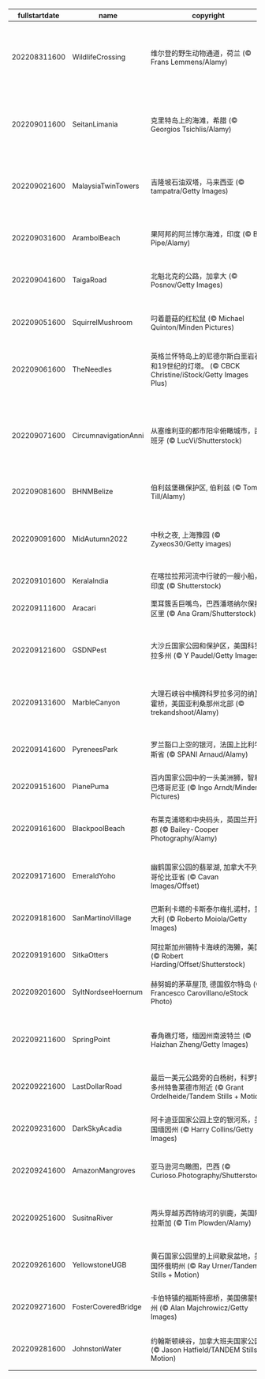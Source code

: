 |fullstartdate|name|copyright|title|image|
|--|--|--|--|--|
202208311600|WildlifeCrossing|维尔登的野生动物通道，荷兰 (© Frans Lemmens/Alamy)|谁在使用这座绿草如茵的桥？|![](/zh-CN/2022/09/202208311600WildlifeCrossing.jpg)|
202209011600|SeitanLimania|克里特岛上的海滩，希腊 (© Georgios Tsichlis/Alamy)|这个神奇的海滩值得一游|![](/zh-CN/2022/09/202209011600SeitanLimania.jpg)|
202209021600|MalaysiaTwinTowers|吉隆坡石油双塔，马来西亚 (© tampatra/Getty Images)|一双高耸入云的摩天大楼|![](/zh-CN/2022/09/202209021600MalaysiaTwinTowers.jpg)|
202209031600|ArambolBeach|果阿邦的阿兰博尔海滩，印度 (© Ben Pipe/Alamy)|印度的里维埃拉|![](/zh-CN/2022/09/202209031600ArambolBeach.jpg)|
202209041600|TaigaRoad|北魁北克的公路，加拿大 (© Posnov/Getty Images)|一次偏远的旅途|![](/zh-CN/2022/09/202209041600TaigaRoad.jpg)|
202209051600|SquirrelMushroom|叼着蘑菇的红松鼠 (© Michael Quinton/Minden Pictures)|一只有趣的小家伙|![](/zh-CN/2022/09/202209051600SquirrelMushroom.jpg)|
202209061600|TheNeedles|英格兰怀特岛上的尼德尔斯白垩岩石和19世纪的灯塔。 (© CBCK Christine/iStock/Getty Images Plus)|看起来很锋利的岩石|![](/zh-CN/2022/09/202209061600TheNeedles.jpg)|
202209071600|CircumnavigationAnni|从塞维利亚的都市阳伞俯瞰城市，西班牙 (© LucVi/Shutterstock)|500年前，是谁回到了这座城市？|![](/zh-CN/2022/09/202209071600CircumnavigationAnni.jpg)|
202209081600|BHNMBelize|伯利兹堡礁保护区, 伯利兹 (© Tom Till/Alamy)|另一个大堡礁|![](/zh-CN/2022/09/202209081600BHNMBelize.jpg)|
202209091600|MidAutumn2022|中秋之夜, 上海豫园 (© Zyxeos30/Getty images)|海上生明月，天涯共此时|![](/zh-CN/2022/09/202209091600MidAutumn2022.jpg)|
202209101600|KeralaIndia|在喀拉拉邦河流中行驶的一艘小船，印度 (© Shutterstock)|椰林国|![](/zh-CN/2022/09/202209101600KeralaIndia.jpg)|
202209111600|Aracari|栗耳簇舌巨嘴鸟，巴西潘塔纳尔保护区里 (© Ana Gram/Shutterstock)|一种巨嘴鸟|![](/zh-CN/2022/09/202209111600Aracari.jpg)|
202209121600|GSDNPest|大沙丘国家公园和保护区，美国科罗拉多州 (© Y Paudel/Getty Images)|如沙漏中的沙子一般|![](/zh-CN/2022/09/202209121600GSDNPest.jpg)|
202209131600|MarbleCanyon|大理石峡谷中横跨科罗拉多河的纳瓦霍桥，美国亚利桑那州北部  (© trekandshoot/Alamy)|横跨峡谷裂缝的两座桥|![](/zh-CN/2022/09/202209131600MarbleCanyon.jpg)|
202209141600|PyreneesPark|罗兰豁口上空的银河，法国上比利牛斯省 (© SPANI Arnaud/Alamy)|从天而降的魔法|![](/zh-CN/2022/09/202209141600PyreneesPark.jpg)|
202209151600|PianePuma|百内国家公园中的一头美洲狮，智利巴塔哥尼亚 (© Ingo Arndt/Minden Pictures)|敏捷而隐秘|![](/zh-CN/2022/09/202209151600PianePuma.jpg)|
202209161600|BlackpoolBeach|布莱克浦塔和中央码头，英国兰开夏郡 (© Bailey-Cooper Photography/Alamy)|布莱克浦的灯光太棒了|![](/zh-CN/2022/09/202209161600BlackpoolBeach.jpg)|
202209171600|EmeraldYoho|幽鹤国家公园的翡翠湖, 加拿大不列颠哥伦比亚省 (© Cavan Images/Offset)|沉浸在大自然中|![](/zh-CN/2022/09/202209171600EmeraldYoho.jpg)|
202209181600|SanMartinoVillage|巴斯利卡塔的卡斯泰尔梅扎诺村，意大利 (© Roberto Moiola/Getty Images)|山峦间的光辉之城|![](/zh-CN/2022/09/202209181600SanMartinoVillage.jpg)|
202209191600|SitkaOtters|阿拉斯加州锡特卡海峡的海獭，美国 (© Robert Harding/Offset/Shutterstock)|海上泰迪熊|![](/zh-CN/2022/09/202209191600SitkaOtters.jpg)|
202209201600|SyltNordseeHoernum|赫努姆的茅草屋顶, 德国叙尔特岛 (© Francesco Carovillano/eStock Photo)|在西尔特的最南端|![](/zh-CN/2022/09/202209201600SyltNordseeHoernum.jpg)|
202209211600|SpringPoint|春角礁灯塔，缅因州南波特兰 (© Haizhan Zheng/Getty Images)|一个小而强大的守护者|![](/zh-CN/2022/09/202209211600SpringPoint.jpg)|
202209221600|LastDollarRoad|最后一美元公路旁的白杨树，科罗拉多州特鲁莱德市附近 (© Grant Ordelheide/Tandem Stills + Motion)|属于秋天的色彩|![](/zh-CN/2022/09/202209221600LastDollarRoad.jpg)|
202209231600|DarkSkyAcadia|阿卡迪亚国家公园上空的银河系，美国缅因州 (© Harry Collins/Getty Images)|繁星闪烁的夜晚|![](/zh-CN/2022/09/202209231600DarkSkyAcadia.jpg)|
202209241600|AmazonMangroves|亚马逊河鸟瞰图，巴西 (© Curioso.Photography/Shutterstock)|匆匆而逝的河流|![](/zh-CN/2022/09/202209241600AmazonMangroves.jpg)|
202209251600|SusitnaRiver|两头穿越苏西特纳河的驯鹿，美国阿拉斯加 (© Tim Plowden/Alamy)|令人印象深刻的时刻|![](/zh-CN/2022/09/202209251600SusitnaRiver.jpg)|
202209261600|YellowstoneUGB|黄石国家公园里的上间歇泉盆地，美国怀俄明州 (© Ray Urner/Tandem Stills + Motion)|水与火相遇的地方|![](/zh-CN/2022/09/202209261600YellowstoneUGB.jpg)|
202209271600|FosterCoveredBridge|卡伯特镇的福斯特廊桥，美国佛蒙特州 (© Alan Majchrowicz/Getty Images)|一场现代化的重建|![](/zh-CN/2022/09/202209271600FosterCoveredBridge.jpg)|
202209281600|JohnstonWater|约翰斯顿峡谷，加拿大班夫国家公园 (© Jason Hatfield/TANDEM Stills + Motion)|落基山脉的宝石|![](/zh-CN/2022/09/202209281600JohnstonWater.jpg)|
